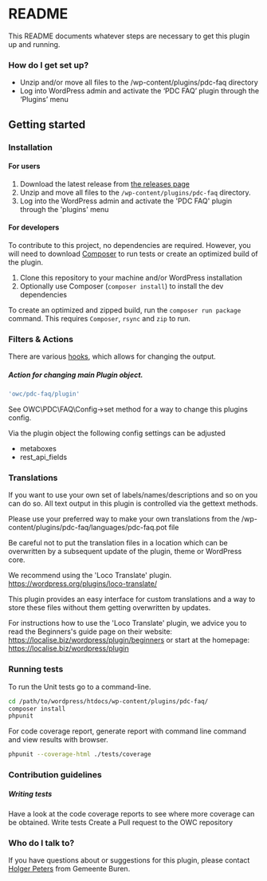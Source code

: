 # README

This README documents whatever steps are necessary to get this plugin up and running.

### How do I get set up?
     
* Unzip and/or move all files to the /wp-content/plugins/pdc-faq directory
* Log into WordPress admin and activate the ‘PDC FAQ’ plugin through the ‘Plugins’ menu

## Getting started
### Installation

#### For users
1. Download the latest release from [the releases page](https://github.com/OpenWebconcept/plugin-pdc-faq/releases)
2. Unzip and move all files to the `/wp-content/plugins/pdc-faq` directory.
3. Log into the WordPress admin and activate the 'PDC FAQ' plugin through the 'plugins' menu

#### For developers
To contribute to this project, no dependencies are required. However, you will need to download [Composer](https://getcomposer.org/) to run tests or create an optimized build of the plugin.

1. Clone this repository to your machine and/or WordPress installation
2. Optionally use Composer (`composer install`) to install the dev dependencies

To create an optimized and zipped build, run the `composer run package` command. This requires `Composer`, `rsync` and `zip` to run.


### Filters & Actions

There are various [hooks](https://codex.wordpress.org/Plugin_API/Hooks), which allows for changing the output.

##### Action for changing main Plugin object.
```php
'owc/pdc-faq/plugin'
```

See OWC\PDC\FAQ\Config->set method for a way to change this plugins config.

Via the plugin object the following config settings can be adjusted
- metaboxes
- rest_api_fields


### Translations

If you want to use your own set of labels/names/descriptions and so on you can do so. 
All text output in this plugin is controlled via the gettext methods.

Please use your preferred way to make your own translations from the /wp-content/plugins/pdc-faq/languages/pdc-faq.pot file

Be careful not to put the translation files in a location which can be overwritten by a subsequent update of the plugin, theme or WordPress core.

We recommend using the 'Loco Translate' plugin. 
https://wordpress.org/plugins/loco-translate/

This plugin provides an easy interface for custom translations and a way to store these files without them getting overwritten by updates.

For instructions how to use the 'Loco Translate' plugin, we advice you to read the Beginners's guide page on their website: https://localise.biz/wordpress/plugin/beginners
or start at the homepage: https://localise.biz/wordpress/plugin

### Running tests
To run the Unit tests go to a command-line.
```bash
cd /path/to/wordpress/htdocs/wp-content/plugins/pdc-faq/
composer install
phpunit
```

For code coverage report, generate report with command line command and view results with browser.
```bash
phpunit --coverage-html ./tests/coverage
```

### Contribution guidelines

##### Writing tests
Have a look at the code coverage reports to see where more coverage can be obtained. 
Write tests
Create a Pull request to the OWC repository

### Who do I talk to?

If you have questions about or suggestions for this plugin, please contact <a href="mailto:hpeters@Buren.nl">Holger Peters</a> from Gemeente Buren.

